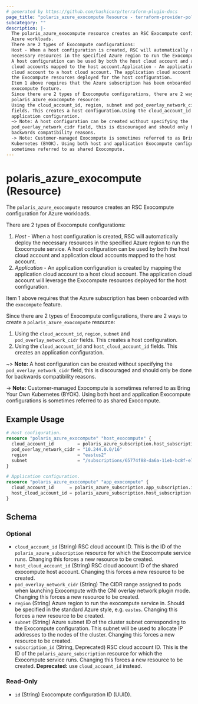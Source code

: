 ```yaml
---
# generated by https://github.com/hashicorp/terraform-plugin-docs
page_title: "polaris_azure_exocompute Resource - terraform-provider-polaris"
subcategory: ""
description: |-
  The polaris_azure_exocompute resource creates an RSC Exocompute configuration for
  Azure workloads.
  There are 2 types of Exocompute configurations:
  Host - When a host configuration is created, RSC will automatically deploy the
  necessary resources in the specified Azure region to run the Exocompute service.
  A host configuration can be used by both the host cloud account and application
  cloud accounts mapped to the host account.Application - An application configuration is created by mapping the application
  cloud account to a host cloud account. The application cloud account will leverage
  the Exocompute resources deployed for the host configuration.
  Item 1 above requires that the Azure subscription has been onboarded with the
  exocompute feature.
  Since there are 2 types of Exocompute configurations, there are 2 ways to create a
  polaris_azure_exocompute resource:
  Using the cloud_account_id, region, subnet and pod_overlay_network_cidr
  fields. This creates a host configuration.Using the cloud_account_id and host_cloud_account_id fields. This creates an
  application configuration.
  ~> Note: A host configuration can be created without specifying the
  pod_overlay_network_cidr field, this is discouraged and should only be done for
  backwards compatibility reasons.
  -> Note: Customer-managed Exocompute is sometimes referred to as Bring Your Own
  Kubernetes (BYOK). Using both host and application Exocompute configurations is
  sometimes referred to as shared Exocompute.
---
```


# polaris_azure_exocompute (Resource)

The `polaris_azure_exocompute` resource creates an RSC Exocompute configuration for
Azure workloads.

There are 2 types of Exocompute configurations:
 1. *Host* - When a host configuration is created, RSC will automatically deploy the
    necessary resources in the specified Azure region to run the Exocompute service.
    A host configuration can be used by both the host cloud account and application
    cloud accounts mapped to the host account.
 2. *Application* - An application configuration is created by mapping the application
    cloud account to a host cloud account. The application cloud account will leverage
    the Exocompute resources deployed for the host configuration.

Item 1 above requires that the Azure subscription has been onboarded with the
`exocompute` feature.

Since there are 2 types of Exocompute configurations, there are 2 ways to create a
`polaris_azure_exocompute` resource:
 1. Using the `cloud_account_id`, `region`, `subnet` and `pod_overlay_network_cidr`
    fields. This creates a host configuration.
 2. Using the `cloud_account_id` and `host_cloud_account_id` fields. This creates an
    application configuration.

~> **Note:** A host configuration can be created without specifying the
   `pod_overlay_network_cidr` field, this is discouraged and should only be done for
   backwards compatibility reasons.

-> **Note:** Customer-managed Exocompute is sometimes referred to as Bring Your Own
   Kubernetes (BYOK). Using both host and application Exocompute configurations is
   sometimes referred to as shared Exocompute.

## Example Usage

```terraform
# Host configuration.
resource "polaris_azure_exocompute" "host_exocompute" {
  cloud_account_id         = polaris_azure_subscription.host_subscription.id
  pod_overlay_network_cidr = "10.244.0.0/16"
  region                   = "eastus2"
  subnet                   = "/subscriptions/65774f88-da6a-11eb-bc8f-e798f8b54eba/resourceGroups/test/providers/Microsoft.Network/virtualNetworks/test/subnets/default"
}

# Application configuration.
resource "polaris_azure_exocompute" "app_exocompute" {
  cloud_account_id      = polaris_azure_subscription.app_subscription.id
  host_cloud_account_id = polaris_azure_subscription.host_subscription.id
}
```

<!-- schema generated by tfplugindocs -->
## Schema

### Optional

- `cloud_account_id` (String) RSC cloud account ID. This is the ID of the `polaris_azure_subscription` resource for which the Exocompute service runs. Changing this forces a new resource to be created.
- `host_cloud_account_id` (String) RSC cloud account ID of the shared exocompute host account. Changing this forces a new resource to be created.
- `pod_overlay_network_cidr` (String) The CIDR range assigned to pods when launching Exocompute with the CNI overlay network plugin mode. Changing this forces a new resource to be created.
- `region` (String) Azure region to run the exocompute service in. Should be specified in the standard Azure style, e.g. `eastus`. Changing this forces a new resource to be created.
- `subnet` (String) Azure subnet ID of the cluster subnet corresponding to the Exocompute configuration. This subnet will be used to allocate IP addresses to the nodes of the cluster. Changing this forces a new resource to be created.
- `subscription_id` (String, Deprecated) RSC cloud account ID. This is the ID of the `polaris_azure_subscription` resource for which the Exocompute service runs. Changing this forces a new resource to be created. **Deprecated:** use `cloud_account_id` instead.

### Read-Only

- `id` (String) Exocompute configuration ID (UUID).

